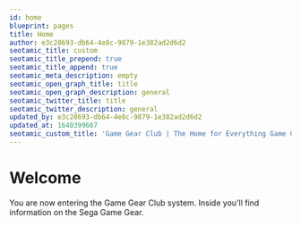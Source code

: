 ```yaml
---
id: home
blueprint: pages
title: Home
author: e3c28693-db64-4e8c-9879-1e382ad2d6d2
seotamic_title: custom
seotamic_title_prepend: true
seotamic_title_append: true
seotamic_meta_description: empty
seotamic_open_graph_title: title
seotamic_open_graph_description: general
seotamic_twitter_title: title
seotamic_twitter_description: general
updated_by: e3c28693-db64-4e8c-9879-1e382ad2d6d2
updated_at: 1640399667
seotamic_custom_title: 'Game Gear Club | The Home for Everything Game Gear'
---
```

# Welcome

You are now entering the Game Gear Club system. Inside you'll find information on the Sega Game Gear.